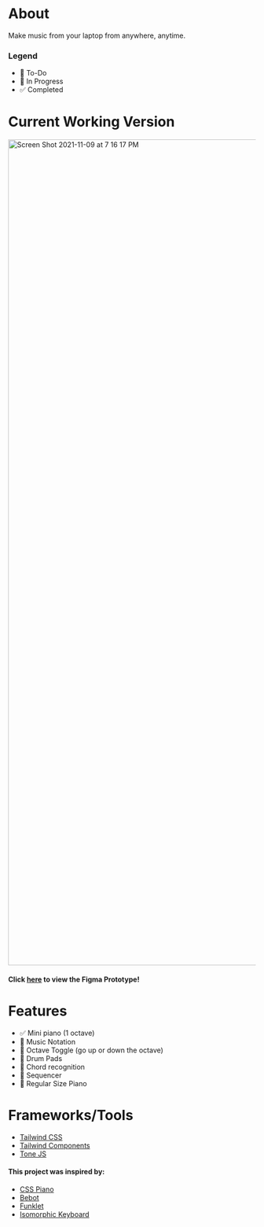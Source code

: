# About
Make music from your laptop from anywhere, anytime. 

### Legend 
- 📌 To-Do
- 🔨 In Progress 
- ✅ Completed 

# Current Working Version 
<img width="1680" alt="Screen Shot 2021-11-09 at 7 16 17 PM" src="https://user-images.githubusercontent.com/49100882/141043784-f68f1398-4684-47c9-ba8a-a88b4eec8707.png">

#### Click [here](https://www.figma.com/file/6f2OhzhdW3XxFVZvEN8sMo/NSynth?node-id=0%3A1) to view the Figma Prototype!

# Features
- ✅ Mini piano (1 octave) 
- 📌 Music Notation
- 📌 Octave Toggle (go up or down the octave)
- 📌 Drum Pads
- 📌 Chord recognition 
- 📌 Sequencer 
- 📌 Regular Size Piano


# Frameworks/Tools
- [Tailwind CSS](https://tailwindcss.com/)
- [Tailwind Components](https://tailwindcomponents.com/)
- [Tone JS](https://tonejs.github.io/)

#### This project was inspired by:
- [CSS Piano](https://codepen.io/zastrow/pen/oDBki)
- [Bebot](http://www.normalware.com/)
- [Funklet](https://funklet.com/superstition/)
- [Isomorphic Keyboard](https://www.lumatone.io/)